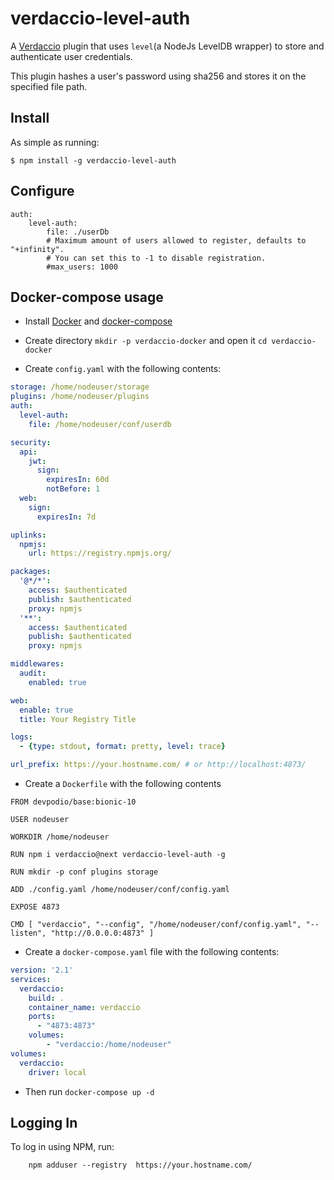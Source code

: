 # verdaccio-level-auth
A [Verdaccio](https://github.com/verdaccio/verdaccio) plugin that uses `level`(a NodeJs LevelDB wrapper) to store and authenticate user credentials.

This plugin hashes a user's password using sha256 and stores it on the specified file path.

## Install

As simple as running:

    $ npm install -g verdaccio-level-auth

## Configure
    auth:
        level-auth:
            file: ./userDb
            # Maximum amount of users allowed to register, defaults to "+infinity".
            # You can set this to -1 to disable registration.
            #max_users: 1000

## Docker-compose usage

- Install [Docker](https://docs.docker.com/install/) and [docker-compose](https://docs.docker.com/compose/install/)

- Create directory `mkdir -p verdaccio-docker` and open it `cd verdaccio-docker`

- Create `config.yaml` with the following contents:

```yaml
storage: /home/nodeuser/storage
plugins: /home/nodeuser/plugins
auth:
  level-auth:
    file: /home/nodeuser/conf/userdb

security:
  api:
    jwt:
      sign:
        expiresIn: 60d
        notBefore: 1
  web:
    sign:
      expiresIn: 7d

uplinks:
  npmjs:
    url: https://registry.npmjs.org/

packages:
  '@*/*':
    access: $authenticated
    publish: $authenticated
    proxy: npmjs
  '**':
    access: $authenticated
    publish: $authenticated
    proxy: npmjs

middlewares:
  audit:
    enabled: true

web:
  enable: true
  title: Your Registry Title

logs:
  - {type: stdout, format: pretty, level: trace}

url_prefix: https://your.hostname.com/ # or http://localhost:4873/
```

- Create a `Dockerfile` with the following contents

```
FROM devpodio/base:bionic-10

USER nodeuser

WORKDIR /home/nodeuser

RUN npm i verdaccio@next verdaccio-level-auth -g

RUN mkdir -p conf plugins storage

ADD ./config.yaml /home/nodeuser/conf/config.yaml

EXPOSE 4873

CMD [ "verdaccio", "--config", "/home/nodeuser/conf/config.yaml", "--listen", "http://0.0.0.0:4873" ]
```

- Create a `docker-compose.yaml` file with the following contents:

```yaml
version: '2.1'
services:
  verdaccio:
    build: .
    container_name: verdaccio
    ports:
      - "4873:4873"
    volumes:
        - "verdaccio:/home/nodeuser"
volumes:
  verdaccio:
    driver: local

```

- Then run `docker-compose up -d`

## Logging In

To log in using NPM, run:

```
    npm adduser --registry  https://your.hostname.com/
```
